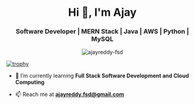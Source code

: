 <h1 align="center">Hi 👋, I'm Ajay</h1>
<h3 align="center">Software Developer | MERN Stack | Java | AWS | Python | MySQL</h3>

<p align="center"> <img src="https://komarev.com/ghpvc/?username=ajayreddy-fsd&label=Profile%20views&color=0e75b6&style=flat" alt="ajayreddy-fsd" /> </p>

[![trophy](https://github-profile-trophy.vercel.app/?username=ajayreddy-fsd&margin-w=50&margin-h=25)](https://github.com/ryo-ma/github-profile-trophy)

- 🫶 I’m currently learning **Full Stack Software Development and Cloud Computing**

- 📫 Reach me at **ajayreddy.fsd@gmail.com**
